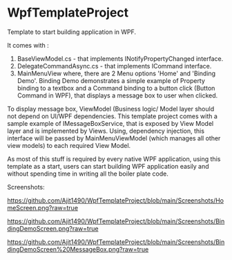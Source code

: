 # WpfTemplateProject
Template to start building application in WPF. 


It comes with :

1. BaseViewModel.cs - that implements INotifyPropertyChanged interface.
2. DelegateCommandAsync.cs - that implements ICommand interface.
3. MainMenuView where, there are 2 Menu options 'Home' and 'Binding Demo'. Binding Demo demonstrates a simple example of Property binding to a textbox 
and a Command binding to a button click (Button Command in WPF), that displays a message box to user when clicked.

To display message box, ViewModel (Business logic/ Model layer should not depend on UI/WPF dependencies. This template project comes with a sample example of IMessageBoxService,
that is exposed by View Model layer and is implemented by Views. Using, dependency injection, this interface will be passed by MainMenuViewModel (which manages all other view models)
to each required View Model.

As most of this stuff is required by every native WPF application, using this template as a start, users can start building WPF application easily and without spending time in writing all the boiler plate code.

Screenshots:

https://github.com/Ajit1490/WpfTemplateProject/blob/main/Screenshots/HomeScreen.png?raw=true

https://github.com/Ajit1490/WpfTemplateProject/blob/main/Screenshots/BindingDemoScreen.png?raw=true

https://github.com/Ajit1490/WpfTemplateProject/blob/main/Screenshots/BindingDemoScreen%20MessageBox.png?raw=true
